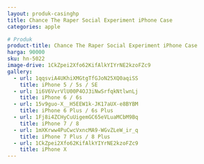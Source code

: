 ```yaml
---
layout: produk-casinghp
title: Chance The Raper Social Experiment iPhone Case
categories: apple

# Produk
product-title: Chance The Raper Social Experiment iPhone Case
harga: 90000
sku: hn-5022
image-drive: 1CkZpei2Xfo62KifAlkYIYrNE2kzoFZc9
gallery:
  - url: 1qqsviA4UKhiXMGtgTfGJoN25XQ0aqiSS
    title: iPhone 5 / 5s / SE
  - url: 1i6V6VvrVlU00P4OJ3iNwSrfqkNtlwnLj
    title: iPhone 6 / 6s
  - url: 15v9guo-X__H5EEW1k-JK17aUX-e8BYBM
    title: iPhone 6 Plus / 6s Plus
  - url: 1Fj8i4ZCHyCuUigemGC65eVLuaMCbM9Bq
    title: iPhone 7 / 8
  - url: 1mXKrww4PuCwcVxncMA9-WGvZLeW_ir_q
    title: iPhone 7 Plus / 8 Plus
  - url: 1CkZpei2Xfo62KifAlkYIYrNE2kzoFZc9
    title: iPhone X
---
```


